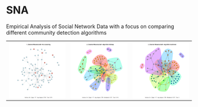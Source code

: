 # SNA
Empirical Analysis of Social Network Data with a focus on comparing different community detection algorithms

<table>
<tr> <td>
<img src="Community-Detection_smal_dataset_files/figure-gfm/unnamed-chunk-10-1.png" alt=“Binary”>
</td>
<td> <img src="Community-Detection_smal_dataset_files/figure-gfm/unnamed-chunk-10-2.png" alt="Binary "> </td>
 <td> <img src="Community-Detection_smal_dataset_files/figure-gfm/unnamed-chunk-10-3.png" alt="Binary "> </td>
</tr>
</table>
